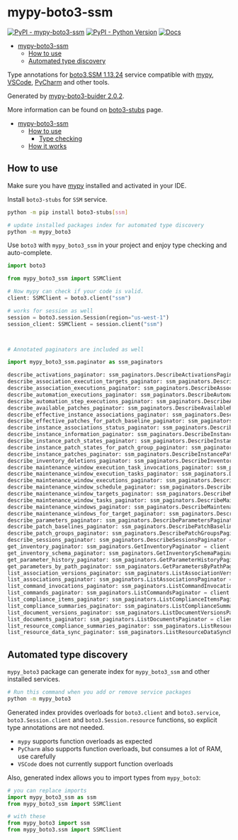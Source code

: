 # mypy-boto3-ssm

[![PyPI - mypy-boto3-ssm](https://img.shields.io/pypi/v/mypy-boto3-ssm.svg?color=blue)](https://pypi.org/project/mypy-boto3-ssm)
[![PyPI - Python Version](https://img.shields.io/pypi/pyversions/mypy-boto3-ssm.svg?color=blue)](https://pypi.org/project/mypy-boto3-ssm)
[![Docs](https://img.shields.io/readthedocs/mypy-boto3-builder.svg?color=blue)](https://mypy-boto3-builder.readthedocs.io/)

- [mypy-boto3-ssm](#mypy-boto3-ssm)
  - [How to use](#how-to-use)
  - [Automated type discovery](#automated-type-discovery)


Type annotations for
[boto3.SSM 1.13.24](https://boto3.amazonaws.com/v1/documentation/api/1.13.24/reference/services/ssm.html#SSM) service
compatible with [mypy](https://github.com/python/mypy), [VSCode](https://code.visualstudio.com/),
[PyCharm](https://www.jetbrains.com/pycharm/) and other tools.

Generated by [mypy-boto3-buider 2.0.2](https://github.com/vemel/mypy_boto3_builder).

More information can be found on [boto3-stubs](https://pypi.org/project/boto3-stubs/) page.

- [mypy-boto3-ssm](#mypy-boto3-ssm)
  - [How to use](#how-to-use)
    - [Type checking](#type-checking)
  - [How it works](#how-it-works)

## How to use

Make sure you have [mypy](https://github.com/python/mypy) installed and activated in your IDE.

Install `boto3-stubs` for `SSM` service.

```bash
python -m pip install boto3-stubs[ssm]

# update installed packages index for automated type discovery
python -m mypy_boto3
```

Use `boto3` with `mypy_boto3_ssm` in your project and enjoy type checking and auto-complete.

```python
import boto3

from mypy_boto3_ssm import SSMClient

# Now mypy can check if your code is valid.
client: SSMClient = boto3.client("ssm")

# works for session as well
session = boto3.session.Session(region="us-west-1")
session_client: SSMClient = session.client("ssm")



# Annotated paginators are included as well

import mypy_boto3_ssm.paginator as ssm_paginators

describe_activations_paginator: ssm_paginators.DescribeActivationsPaginator = client.get_paginator("describe_activations")
describe_association_execution_targets_paginator: ssm_paginators.DescribeAssociationExecutionTargetsPaginator = client.get_paginator("describe_association_execution_targets")
describe_association_executions_paginator: ssm_paginators.DescribeAssociationExecutionsPaginator = client.get_paginator("describe_association_executions")
describe_automation_executions_paginator: ssm_paginators.DescribeAutomationExecutionsPaginator = client.get_paginator("describe_automation_executions")
describe_automation_step_executions_paginator: ssm_paginators.DescribeAutomationStepExecutionsPaginator = client.get_paginator("describe_automation_step_executions")
describe_available_patches_paginator: ssm_paginators.DescribeAvailablePatchesPaginator = client.get_paginator("describe_available_patches")
describe_effective_instance_associations_paginator: ssm_paginators.DescribeEffectiveInstanceAssociationsPaginator = client.get_paginator("describe_effective_instance_associations")
describe_effective_patches_for_patch_baseline_paginator: ssm_paginators.DescribeEffectivePatchesForPatchBaselinePaginator = client.get_paginator("describe_effective_patches_for_patch_baseline")
describe_instance_associations_status_paginator: ssm_paginators.DescribeInstanceAssociationsStatusPaginator = client.get_paginator("describe_instance_associations_status")
describe_instance_information_paginator: ssm_paginators.DescribeInstanceInformationPaginator = client.get_paginator("describe_instance_information")
describe_instance_patch_states_paginator: ssm_paginators.DescribeInstancePatchStatesPaginator = client.get_paginator("describe_instance_patch_states")
describe_instance_patch_states_for_patch_group_paginator: ssm_paginators.DescribeInstancePatchStatesForPatchGroupPaginator = client.get_paginator("describe_instance_patch_states_for_patch_group")
describe_instance_patches_paginator: ssm_paginators.DescribeInstancePatchesPaginator = client.get_paginator("describe_instance_patches")
describe_inventory_deletions_paginator: ssm_paginators.DescribeInventoryDeletionsPaginator = client.get_paginator("describe_inventory_deletions")
describe_maintenance_window_execution_task_invocations_paginator: ssm_paginators.DescribeMaintenanceWindowExecutionTaskInvocationsPaginator = client.get_paginator("describe_maintenance_window_execution_task_invocations")
describe_maintenance_window_execution_tasks_paginator: ssm_paginators.DescribeMaintenanceWindowExecutionTasksPaginator = client.get_paginator("describe_maintenance_window_execution_tasks")
describe_maintenance_window_executions_paginator: ssm_paginators.DescribeMaintenanceWindowExecutionsPaginator = client.get_paginator("describe_maintenance_window_executions")
describe_maintenance_window_schedule_paginator: ssm_paginators.DescribeMaintenanceWindowSchedulePaginator = client.get_paginator("describe_maintenance_window_schedule")
describe_maintenance_window_targets_paginator: ssm_paginators.DescribeMaintenanceWindowTargetsPaginator = client.get_paginator("describe_maintenance_window_targets")
describe_maintenance_window_tasks_paginator: ssm_paginators.DescribeMaintenanceWindowTasksPaginator = client.get_paginator("describe_maintenance_window_tasks")
describe_maintenance_windows_paginator: ssm_paginators.DescribeMaintenanceWindowsPaginator = client.get_paginator("describe_maintenance_windows")
describe_maintenance_windows_for_target_paginator: ssm_paginators.DescribeMaintenanceWindowsForTargetPaginator = client.get_paginator("describe_maintenance_windows_for_target")
describe_parameters_paginator: ssm_paginators.DescribeParametersPaginator = client.get_paginator("describe_parameters")
describe_patch_baselines_paginator: ssm_paginators.DescribePatchBaselinesPaginator = client.get_paginator("describe_patch_baselines")
describe_patch_groups_paginator: ssm_paginators.DescribePatchGroupsPaginator = client.get_paginator("describe_patch_groups")
describe_sessions_paginator: ssm_paginators.DescribeSessionsPaginator = client.get_paginator("describe_sessions")
get_inventory_paginator: ssm_paginators.GetInventoryPaginator = client.get_paginator("get_inventory")
get_inventory_schema_paginator: ssm_paginators.GetInventorySchemaPaginator = client.get_paginator("get_inventory_schema")
get_parameter_history_paginator: ssm_paginators.GetParameterHistoryPaginator = client.get_paginator("get_parameter_history")
get_parameters_by_path_paginator: ssm_paginators.GetParametersByPathPaginator = client.get_paginator("get_parameters_by_path")
list_association_versions_paginator: ssm_paginators.ListAssociationVersionsPaginator = client.get_paginator("list_association_versions")
list_associations_paginator: ssm_paginators.ListAssociationsPaginator = client.get_paginator("list_associations")
list_command_invocations_paginator: ssm_paginators.ListCommandInvocationsPaginator = client.get_paginator("list_command_invocations")
list_commands_paginator: ssm_paginators.ListCommandsPaginator = client.get_paginator("list_commands")
list_compliance_items_paginator: ssm_paginators.ListComplianceItemsPaginator = client.get_paginator("list_compliance_items")
list_compliance_summaries_paginator: ssm_paginators.ListComplianceSummariesPaginator = client.get_paginator("list_compliance_summaries")
list_document_versions_paginator: ssm_paginators.ListDocumentVersionsPaginator = client.get_paginator("list_document_versions")
list_documents_paginator: ssm_paginators.ListDocumentsPaginator = client.get_paginator("list_documents")
list_resource_compliance_summaries_paginator: ssm_paginators.ListResourceComplianceSummariesPaginator = client.get_paginator("list_resource_compliance_summaries")
list_resource_data_sync_paginator: ssm_paginators.ListResourceDataSyncPaginator = client.get_paginator("list_resource_data_sync")
```

## Automated type discovery

`mypy_boto3` package can generate index for `mypy_boto3_ssm` and other installed services.

```bash
# Run this command when you add or remove service packages
python -m mypy_boto3
```

Generated index provides overloads for `boto3.client` and `boto3.service`,
`boto3.Session.client` and `boto3.Session.resource` functions,
so explicit type annotations are not needed.

- `mypy` supports function overloads as expected
- `PyCharm` also supports function overloads, but consumes a lot of RAM, use carefully
- `VSCode` does not currently support function overloads

Also, generated index allows you to import types from `mypy_boto3`:

```python
# you can replace imports
import mypy_boto3_ssm as ssm
from mypy_boto3_ssm import SSMClient

# with these
from mypy_boto3 import ssm
from mypy_boto3.ssm import SSMClient
```